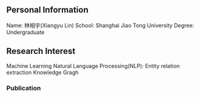 ## Personal Information
Name: 林相宇(Xiangyu Lin)
School: Shanghai Jiao Tong University
Degree: Undergraduate

## Research Interest
Machine Learning
Natural Language Processing(NLP): Entity relation extraction
Knowledge Gragh

### Publication
